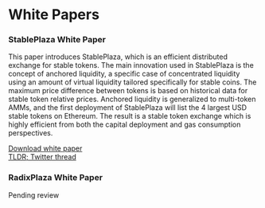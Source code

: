 # White Papers

### StablePlaza White Paper

This paper introduces StablePlaza, which is an efficient distributed exchange for stable tokens. The main innovation used in StablePlaza is the concept of anchored liquidity, a specific case of concentrated liquidity using an amount of virtual liquidity tailored specifically for stable coins. The maximum price difference between tokens is based on historical data for stable token relative prices. Anchored liquidity is generalized to multi-token AMMs, and the first deployment of StablePlaza will list the 4 largest USD stable tokens on Ethereum. The result is a stable token exchange which is highly efficient from both the capital deployment and gas consumption perspectives.

[Download white paper ](https://defiplaza.net/assets/pdf/whitepaper-stableplaza-v1-1.pdf)\
[TLDR; Twitter thread](https://twitter.com/DefiPlaza/status/1546870840620457984)

### RadixPlaza White Paper

Pending review



